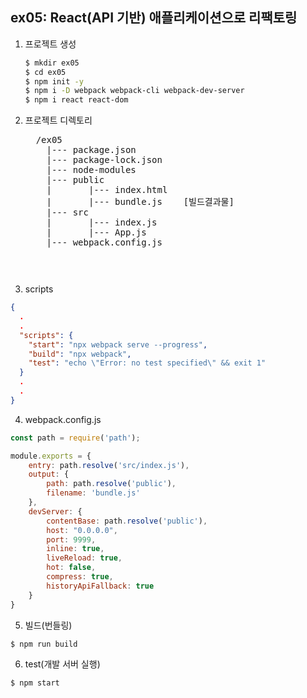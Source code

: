## ex05: React(API 기반) 애플리케이션으로 리팩토링

1. 프로젝트 생성
    ```bash
    $ mkdir ex05
    $ cd ex05
    $ npm init -y
    $ npm i -D webpack webpack-cli webpack-dev-server
    $ npm i react react-dom
    ```
2.  프로젝트 디렉토리
    <pre>
      /ex05
        |--- package.json
        |--- package-lock.json
        |--- node-modules
        |--- public
        |       |--- index.html
        |       |--- bundle.js    [빌드결과물]
        |--- src
        |       |--- index.js
        |       |--- App.js
        |--- webpack.config.js
    <pre>

3. scripts
```json
{
  .
  .
  "scripts": {
    "start": "npx webpack serve --progress",
    "build": "npx webpack",
    "test": "echo \"Error: no test specified\" && exit 1"
  }
  .
  .
}
```
4. webpack.config.js
```javascript
const path = require('path');

module.exports = {
    entry: path.resolve('src/index.js'),
    output: {
        path: path.resolve('public'),
        filename: 'bundle.js'
    },
    devServer: {
        contentBase: path.resolve('public'),
        host: "0.0.0.0",
        port: 9999,
        inline: true,
        liveReload: true,
        hot: false,
        compress: true,
        historyApiFallback: true
    }
}
```


5. 빌드(번들링)
```bash
$ npm run build
```

6. test(개발 서버 실행)
```bash
$ npm start
```